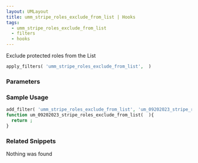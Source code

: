 ```yaml
---
layout: UMLayout
title: umm_stripe_roles_exclude_from_list | Hooks
tags: 
  - umm_stripe_roles_exclude_from_list
  - filters
  - hooks
---
```

Exclude protected roles from the List
``` php
apply_filters( 'umm_stripe_roles_exclude_from_list',  )
```
<div class='hook-sep'></div>

### Parameters

<div class='hook-sep'></div>



### Sample Usage

``` php
add_filter( 'umm_stripe_roles_exclude_from_list', 'um_09202023_stripe_roles_exclude_from_list ', 10, 0 )
function um_09202023_stripe_roles_exclude_from_list(  ){
  return ;
}
```
<div class='hook-sep'></div>



### Related Snippets

Nothing was found

